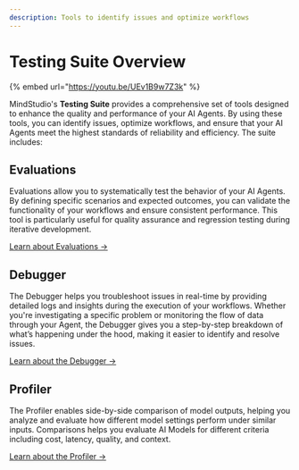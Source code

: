 ```yaml
---
description: Tools to identify issues and optimize workflows
---
```


# Testing Suite Overview

{% embed url="https://youtu.be/UEv1B9w7Z3k" %}

MindStudio's **Testing Suite** provides a comprehensive set of tools designed to enhance the quality and performance of your AI Agents. By using these tools, you can identify issues, optimize workflows, and ensure that your AI Agents meet the highest standards of reliability and efficiency. The suite includes:

## **Evaluations**

Evaluations allow you to systematically test the behavior of your AI Agents. By defining specific scenarios and expected outcomes, you can validate the functionality of your workflows and ensure consistent performance. This tool is particularly useful for quality assurance and regression testing during iterative development.

[Learn about Evaluations →](evaluations.md)

## **Debugger**

The Debugger helps you troubleshoot issues in real-time by providing detailed logs and insights during the execution of your workflows. Whether you're investigating a specific problem or monitoring the flow of data through your Agent, the Debugger gives you a step-by-step breakdown of what’s happening under the hood, making it easier to identify and resolve issues.

[Learn about the Debugger →](debugger.md)

## **Profiler**

The Profiler enables side-by-side comparison of model outputs, helping you analyze and evaluate how different model settings perform under similar inputs. Comparisons helps you evaluate AI Models for different criteria including cost, latency, quality, and context.

[Learn about the Profiler →](profiler.md)
